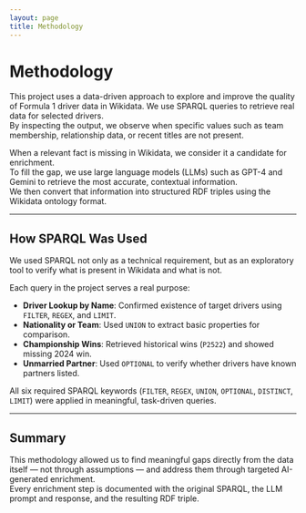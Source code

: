 ```yaml
---
layout: page
title: Methodology
---
```


# Methodology

This project uses a data-driven approach to explore and improve the quality of Formula 1 driver data in Wikidata. 
We use SPARQL queries to retrieve real data for selected drivers.  
By inspecting the output, we observe when specific values such as team membership, relationship data, or recent titles are not present.

When a relevant fact is missing in Wikidata, we consider it a candidate for enrichment.  
To fill the gap, we use large language models (LLMs) such as GPT-4 and Gemini to retrieve the most accurate, contextual information.  
We then convert that information into structured RDF triples using the Wikidata ontology format.

---

## How SPARQL Was Used

We used SPARQL not only as a technical requirement, but as an exploratory tool to verify what is present in Wikidata and what is not.

Each query in the project serves a real purpose:

- **Driver Lookup by Name**: Confirmed existence of target drivers using `FILTER`, `REGEX`, and `LIMIT`.
- **Nationality or Team**: Used `UNION` to extract basic properties for comparison.
- **Championship Wins**: Retrieved historical wins (`P2522`) and showed missing 2024 win.
- **Unmarried Partner**: Used `OPTIONAL` to verify whether drivers have known partners listed.

All six required SPARQL keywords (`FILTER`, `REGEX`, `UNION`, `OPTIONAL`, `DISTINCT`, `LIMIT`) were applied in meaningful, task-driven queries.

---

## Summary

This methodology allowed us to find meaningful gaps directly from the data itself — not through assumptions — and address them through targeted AI-generated enrichment.  
Every enrichment step is documented with the original SPARQL, the LLM prompt and response, and the resulting RDF triple.
